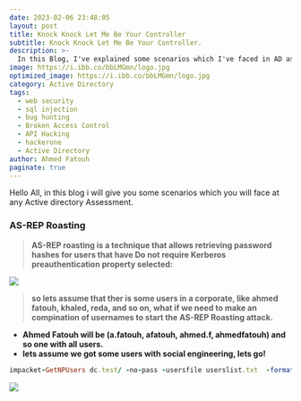 ```yaml
---
date: 2023-02-06 23:48:05
layout: post
title: Knock Knock Let Me Be Your Controller
subtitle: Knock Knock Let Me Be Your Controller.
description: >-
  In this Blog, I've explained some scenarios which I've faced in AD assessment.
image: https://i.ibb.co/bbLMGmn/logo.jpg
optimized_image: https://i.ibb.co/bbLMGmn/logo.jpg
category: Active Directory
tags:
  - web security
  - sql injection
  - bug hunting
  - Broken Access Control
  - API Hacking
  - hackerone
  - Active Directory
author: Ahmed Fatouh
paginate: true
---
```

Hello All, in this blog i will give you some scenarios which you will face at any Active directory Assessment.

### AS-REP Roasting

> **AS-REP roasting is a technique that allows retrieving password hashes for users that have Do not require Kerberos preauthentication property selected:**

![](https://i.ibb.co/1vcBDFr/1.png)

> **so lets assume that ther is some users in a corporate, like ahmed fatouh, khaled, reda, and so on, what if we need to make an compination of usernames to start the AS-REP Roasting attack.** 

- **Ahmed Fatouh will be (a.fatouh, afatouh, ahmed.f, ahmedfatouh) and so one with all users.**
- **lets assume we got some users with social engineering, lets go!**

 ```ruby 
impacket-GetNPUsers dc.test/ -no-pass -usersfile userslist.txt  -format john -dc-ip xx.xx.xx.xxx
```

![](https://i.ibb.co/yNfcFH6/Inked2.jpg)







